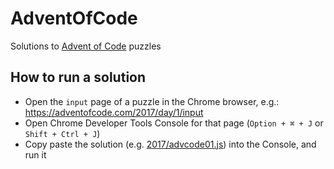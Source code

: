 # AdventOfCode
Solutions to [Advent of Code](https://adventofcode.com/) puzzles

## How to run a solution

- Open the `input` page of a puzzle in the Chrome browser, e.g.: https://adventofcode.com/2017/day/1/input
- Open Chrome Developer Tools Console for that page (`Option + ⌘ + J` or `Shift + Ctrl + J`)
- Copy paste the solution (e.g. [2017/advcode01.js](https://github.com/aaafwd/AdventOfCode/blob/master/2017/advcode01.js)) into the Console, and run it

